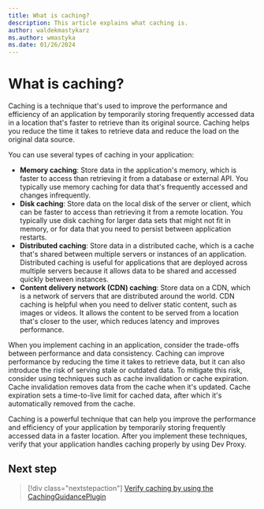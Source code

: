 ```yaml
---
title: What is caching?
description: This article explains what caching is.
author: waldekmastykarz
ms.author: wmastyka
ms.date: 01/26/2024
---
```


# What is caching?

Caching is a technique that's used to improve the performance and efficiency of an application by temporarily storing frequently accessed data in a location that's faster to retrieve than its original source. Caching helps you reduce the time it takes to retrieve data and reduce the load on the original data source.

You can use several types of caching in your application:

- **Memory caching**: Store data in the application's memory, which is faster to access than retrieving it from a database or external API. You typically use memory caching for data that's frequently accessed and changes infrequently.
- **Disk caching**: Store data on the local disk of the server or client, which can be faster to access than retrieving it from a remote location. You typically use disk caching for larger data sets that might not fit in memory, or for data that you need to persist between application restarts.
- **Distributed caching**: Store data in a distributed cache, which is a cache that's shared between multiple servers or instances of an application. Distributed caching is useful for applications that are deployed across multiple servers because it allows data to be shared and accessed quickly between instances.
- **Content delivery network (CDN) caching**: Store data on a CDN, which is a network of servers that are distributed around the world. CDN caching is helpful when you need to deliver static content, such as images or videos. It allows the content to be served from a location that's closer to the user, which reduces latency and improves performance.

When you implement caching in an application, consider the trade-offs between performance and data consistency. Caching can improve performance by reducing the time it takes to retrieve data, but it can also introduce the risk of serving stale or outdated data. To mitigate this risk, consider using techniques such as cache invalidation or cache expiration. Cache invalidation removes data from the cache when it's updated. Cache expiration sets a time-to-live limit for cached data, after which it's automatically removed from the cache.

Caching is a powerful technique that can help you improve the performance and efficiency of your application by temporarily storing frequently accessed data in a faster location. After you implement these techniques, verify that your application handles caching properly by using Dev Proxy.

## Next step

> [!div class="nextstepaction"]
> [Verify caching by using the CachingGuidancePlugin](../technical-reference/cachingguidanceplugin.md)
